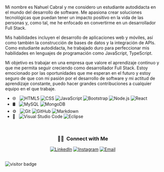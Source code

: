 <p aling="justify">Mi nombre es Nahuel Cabral y me considero un estudiante autodidacta en el mundo del desarrollo de software. Me apasiona crear soluciones tecnológicas que puedan tener un impacto positivo en la vida de las personas y, como tal, me he enfocado en convertirme en un desarrollador Full Stack.

Mis habilidades incluyen el desarrollo de aplicaciones web y móviles, así como también la construcción de bases de datos y la integración de APIs. Como estudiante autodidacta, he trabajado duro para perfeccionar mis habilidades en lenguajes de programación como JavaScript, TypeScript.

Mi objetivo es trabajar en una empresa que valore el aprendizaje continuo y que me permita seguir creciendo como desarrollador Full Stack. Estoy emocionado por las oportunidades que me esperan en el futuro y estoy seguro de que con mi pasión por el desarrollo de software y mi actitud de aprendizaje constante, puedo hacer grandes contribuciones a cualquier equipo en el que trabaje.</p>
 
- 🌐 &nbsp;
  ![HTML5](https://img.shields.io/badge/-HTML5-333333?style=flat&logo=HTML5)
  ![CSS](https://img.shields.io/badge/-CSS-333333?style=flat&logo=CSS3&logoColor=1572B6)
  ![JavaScript](https://img.shields.io/badge/-JavaScript-333333?style=flat&logo=javascript)
  ![Bootstrap](https://img.shields.io/badge/-Bootstrap-333333?style=flat&logo=bootstrap&logoColor=563D7C)
  ![Node.js](https://img.shields.io/badge/-Node.js-333333?style=flat&logo=node.js)
  ![React](https://img.shields.io/badge/-React-333333?style=flat&logo=react)
- 🛢 &nbsp;
  ![MySQL](https://img.shields.io/badge/-MySQL-333333?style=flat&logo=mysql)
  ![MongoDB](https://img.shields.io/badge/-MongoDB-333333?style=flat&logo=mongodb)
- ⚙️ &nbsp;
  ![Git](https://img.shields.io/badge/-Git-333333?style=flat&logo=git)
  ![GitHub](https://img.shields.io/badge/-GitHub-333333?style=flat&logo=github)
  ![Markdown](https://img.shields.io/badge/-Markdown-333333?style=flat&logo=markdown)
- 🔧 &nbsp;
  ![Visual Studio Code](https://img.shields.io/badge/-Visual%20Studio%20Code-333333?style=flat&logo=visual-studio-code&logoColor=007ACC)
  ![Eclipse](https://img.shields.io/badge/-Eclipse-333333?style=flat&logo=eclipse-ide&logoColor=2C2255)

<br/>

<h3 align="center"> 🤝🏻 &nbsp;Connect with Me </h3>

<p align="center">
<a href="https://www.linkedin.com/in/nahuel-cabral-0b20354a"><img alt="LinkedIn" src="https://img.shields.io/badge/LinkedIn-Nahuel%20Cabral-blue?style=flat-square&logo=linkedin"></a>
<a href="https://www.instagram.com/nahuel126"><img alt="Instagram" src="https://img.shields.io/badge/Instagram-nahuel126-blue?style=flat-square&logo=instagram"></a>
<a href="mailto:nahuel.cabral@hotmail.com"><img alt="Email" src="https://img.shields.io/badge/Email-nahuel.cabral@hotmail.com-blue?style=flat-square&logo=gmail"></a>
</p>
<br/>
 <img src="https://visitor-badge.laobi.icu/badge?page_id=kbrol126" alt="visitor badge"/>
 


